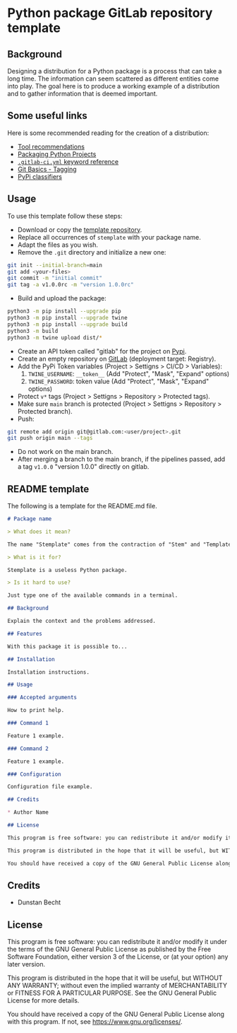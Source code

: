 # Python package GitLab repository template

## Background

Designing a distribution for a Python package is a process that can take a long time.
The information can seem scattered as different entities come into play.
The goal here is to produce a working example of a distribution and to gather information that is deemed important.

## Some useful links

Here is some recommended reading for the creation of a distribution:

* [Tool recommendations](https://packaging.python.org/en/latest/guides/tool-recommendations)
* [Packaging Python Projects](https://packaging.python.org/en/latest/tutorials/packaging-projects)
* [`.gitlab-ci.yml` keyword reference](https://docs.gitlab.com/ee/ci/yaml)
* [Git Basics - Tagging](https://git-scm.com/book/en/v2/Git-Basics-Tagging)
* [PyPi classifiers](https://pypi.org/classifiers)

## Usage

To use this template follow these steps:

* Download or copy the [template repository](https://gitlab.com/stemplate/python-package).
* Replace all occurrences of `stemplate` with your package name.
* Adapt the files as you wish.
* Remove the `.git` directory and initialize a new one:

```bash
git init --initial-branch=main
git add <your-files>
git commit -m "initial commit"
git tag -a v1.0.0rc -m "version 1.0.0rc"
```

* Build and upload the package:

```bash
python3 -m pip install --upgrade pip
python3 -m pip install --upgrade twine
python3 -m pip install --upgrade build
python3 -m build
python3 -m twine upload dist/*
```

* Create an API token called "gitlab" for the project on [Pypi](https://pypi.org).
* Create an empty repository on [GitLab](https://gitlab.com) (deployment target: Registry).
* Add the PyPi Token variables (Project > Settigns > CI/CD > Variables):
    1. `TWINE_USERNAME`: `__token__` (Add "Protect", "Mask", "Expand" options)
    2. `TWINE_PASSWORD`: token value (Add "Protect", "Mask", "Expand" options)
* Protect `v*` tags (Project > Settigns > Repository > Protected tags).
* Make sure `main` branch is protected (Project > Settigns > Repository > Protected branch).
* Push:

```bash
git remote add origin git@gitlab.com:<user/project>.git
git push origin main --tags
```

* Do not work on the main branch.
* After merging a branch to the main branch, if the pipelines passed, add a tag `v1.0.0` "version 1.0.0" directly on gitlab.

## README template

The following is a template for the README.md file.

```markdown
# Package name

> What does it mean?

The name "Stemplate" comes from the contraction of "Stem" and "Template".

> What is it for?

Stemplate is a useless Python package.

> Is it hard to use?

Just type one of the available commands in a terminal.

## Background

Explain the context and the problems addressed.

## Features

With this package it is possible to...

## Installation

Installation instructions.

## Usage

### Accepted arguments

How to print help.

### Command 1

Feature 1 example.

### Command 2

Feature 1 example.

### Configuration

Configuration file example.

## Credits

* Author Name

## License

This program is free software: you can redistribute it and/or modify it under the terms of the GNU General Public License as published by the Free Software Foundation, either version 3 of the License, or (at your option) any later version.

This program is distributed in the hope that it will be useful, but WITHOUT ANY WARRANTY; without even the implied warranty of MERCHANTABILITY or FITNESS FOR A PARTICULAR PURPOSE. See the GNU General Public License for more details.

You should have received a copy of the GNU General Public License along with this program. If not, see <https://www.gnu.org/licenses/>.
```

## Credits

* Dunstan Becht

## License

This program is free software: you can redistribute it and/or modify it under the terms of the GNU General Public License as published by the Free Software Foundation, either version 3 of the License, or (at your option) any later version.

This program is distributed in the hope that it will be useful, but WITHOUT ANY WARRANTY; without even the implied warranty of MERCHANTABILITY or FITNESS FOR A PARTICULAR PURPOSE. See the GNU General Public License for more details.

You should have received a copy of the GNU General Public License along with this program. If not, see <https://www.gnu.org/licenses/>.
